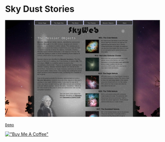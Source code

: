 # Sky Dust Stories

[![sky](assets/skyweb.png)](https://hesbon-osoro.github.io/Sky-Dust-Stories)

[`Demo`](https://hesbon-osoro.github.io/Sky-Dust-Stories)

[!["Buy Me A Coffee"](https://www.buymeacoffee.com/assets/img/custom_images/orange_img.png)](https://www.buymeacoffee.com/wazimu)
